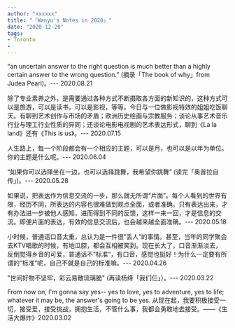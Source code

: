 ```yaml
---
author: "xxxxxx"
title: "「Wanyu's Notes in 2020」"
date: "2020-12-20"
tags: 
- Toronto
- 
---
```


“an uncertain answer to the right question is much better than a highly certain answer to the wrong question.” (摘录「The book of why」from Judea Pearl)。--- 2020.08.21


除了专业素养之外，是需要通过各种方式不断摄取各方面的新知识的，这种方式可以是旅游，可以是读书，可以是影视，等等。今日与一位做影视特效的姐姐吃饭聊天。有聊到艺术创作与市场的矛盾；欧洲历史绘画与宗教服务；谈论从事艺术音乐行业与理工行业性质的异同；还谈论电影电视剧的艺术表达形式，聊到《La la land》还有《This is us》。--- 2020.07.15

人生路上，每一个阶段都会有一个相应的主题，可以是月，也可以是以年为单位。你的主题是什么呢。--- 2020.06.04

“如果你可以选择坐在一边，也可以选择跳舞，我希望你跳舞” (读完「奥普拉自传」)。--- 2020.05.28

如果说，把表达作为信息交流的一步，那么就无所谓“片面”。每个人看到的世界有限，经历不同，所表达的内容也很难做到观点全面，或者准确。只有表达出来，才有办法进一步被他人感知，进而得到不同的反馈，这样一来一回，才是信息的交流。即便片面的表达，有效的信息交流后，也会越来越全面准确。--- 2020.05.18

小时候，普通话口音太重，总认为是一件很”丢人“的事情。甚至，当年的同学聚会去KTV唱歌的时候，有地瓜腔，都会互相被笑到。现在长大了，口音渐渐淡去，反倒觉得乡音的可爱，普通话不”标准“，有口音，感觉也挺好！为什么一定要有所谓的”标准“呢，自己不就是自己的标准嘛。--- 2020.04.26

"世间好物不坚牢，彩云易散琉璃脆" (再读杨绛「我们仨」）。--- 2020.03.22

From now on, I'm gonna say yes-- yes to love, yes to adventure, yes to life; whatever it may be, the answer's going to be yes. 从现在起，我要积极接受一切，接受爱，接受挑战，拥抱生活，不管什么事，我都会勇敢地去接受。——《生活大爆炸》2020.03.02


